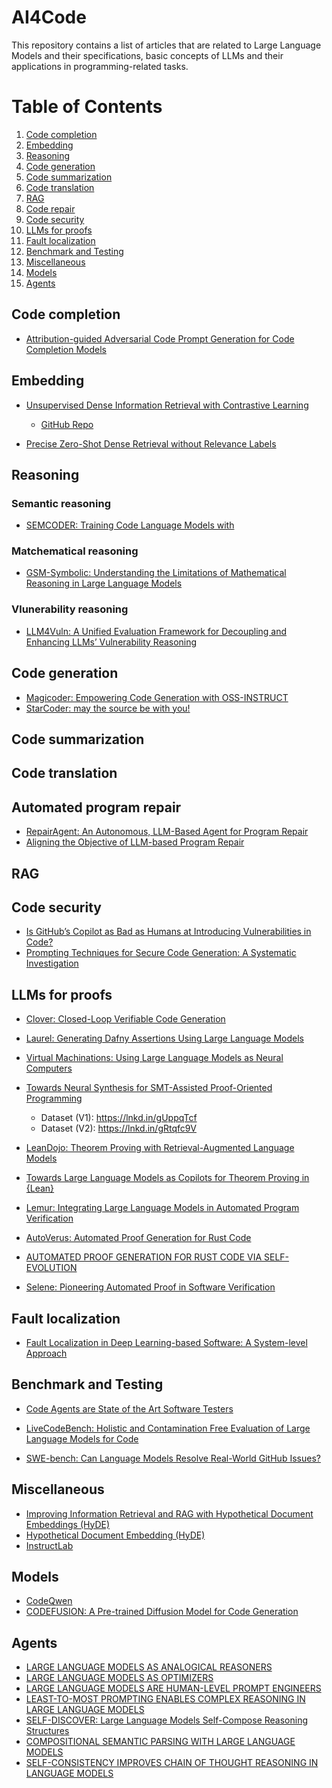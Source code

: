 # AI4Code
This repository contains a list of articles that are related to Large Language Models and their specifications, basic concepts of LLMs and their applications in programming-related tasks.

# Table of Contents
1. [Code completion](#Code-completion)
2. [Embedding](#Embedding)
3. [Reasoning](#Reasoning)
4. [Code generation](#Code-generation)
5. [Code summarization](#Code-summarization)
6. [Code translation](#Code-translation)
7. [RAG](#RAG)
8. [Code repair](#Code-repair)
9. [Code security](#Code-security)
10. [LLMs for proofs](#LLMs-for-proofs)
11. [Fault localization](#Fault-localization)
12. [Benchmark and Testing](#Benchmark-and-Testing)
13. [Miscellaneous](#Miscellaneous)
14. [Models](#Models)
15. [Agents](#Agents)



## Code completion

- [Attribution-guided Adversarial Code Prompt Generation for Code Completion Models](https://dl.acm.org/doi/abs/10.1145/3691620.3695517)

## Embedding
- [Unsupervised Dense Information Retrieval with Contrastive Learning](https://arxiv.org/abs/2112.09118)
    - [GitHub Repo](https://github.com/Parniaan/contriever?tab=readme-ov-file)

- [Precise Zero-Shot Dense Retrieval without Relevance Labels](https://arxiv.org/abs/2212.10496)
## Reasoning
### Semantic reasoning 
- [SEMCODER: Training Code Language Models with](https://openreview.net/pdf?id=PnlCHQrM69)

### Matchematical reasoning
- [GSM-Symbolic: Understanding the Limitations of Mathematical Reasoning in Large Language Models](https://arxiv.org/pdf/2410.05229)

### Vlunerability reasoning
- [LLM4Vuln: A Unified Evaluation Framework for Decoupling and Enhancing LLMs’ Vulnerability Reasoning](https://arxiv.org/pdf/2401.16185)

## Code generation
- [Magicoder: Empowering Code Generation with OSS-INSTRUCT](https://export.arxiv.org/pdf/2312.02120)
- [StarCoder: may the source be with you!](https://arxiv.org/abs/2305.06161)
## Code summarization

## Code translation

## Automated program repair
- [RepairAgent: An Autonomous, LLM-Based Agent for Program Repair](https://arxiv.org/abs/2403.17134)
- [Aligning the Objective of LLM-based Program Repair](https://arxiv.org/pdf/2404.08877)

## RAG

## Code security
- [Is GitHub’s Copilot as Bad as Humans at Introducing Vulnerabilities in Code?](https://arxiv.org/abs/2204.04741)
- [Prompting Techniques for Secure Code Generation: A Systematic Investigation](https://arxiv.org/pdf/2407.07064)

## LLMs for proofs

- [Clover: Closed-Loop Verifiable Code Generation](https://arxiv.org/pdf/2310.17807)

- [Laurel: Generating Dafny Assertions Using Large Language Models](https://arxiv.org/pdf/2405.16792)

- [Virtual Machinations: Using Large Language Models as Neural Computers](https://dl.acm.org/doi/10.1145/3676287)

- [Towards Neural Synthesis for SMT-Assisted Proof-Oriented Programming](https://arxiv.org/abs/2405.01787)
    - Dataset (V1): https://lnkd.in/gUppqTcf 
    - Dataset (V2): https://lnkd.in/gRtqfc9V 

- [LeanDojo: Theorem Proving with Retrieval-Augmented Language Models](https://proceedings.neurips.cc/paper_files/paper/2023/hash/4441469427094f8873d0fecb0c4e1cee-Abstract-Datasets_and_Benchmarks.html)

- [Towards Large Language Models as Copilots for Theorem Proving in {Lean}](https://arxiv.org/abs/2404.12534)

- [Lemur: Integrating Large Language Models in Automated Program Verification](https://arxiv.org/pdf/2310.04870)

- [AutoVerus: Automated Proof Generation for Rust Code](https://arxiv.org/pdf/2409.13082)

- [AUTOMATED PROOF GENERATION FOR RUST CODE VIA SELF-EVOLUTION](https://arxiv.org/pdf/2410.15756)


- [Selene: Pioneering Automated Proof in Software Verification](https://arxiv.org/abs/2401.07663)

## Fault localization
- [Fault Localization in Deep Learning-based Software: A
System-level Approach](https://arxiv.org/pdf/2411.08172)

## Benchmark and Testing
- [Code Agents are State of the Art Software Testers](https://arxiv.org/pdf/2406.12952)

- [LiveCodeBench: Holistic and Contamination Free Evaluation of Large Language Models for Code](https://arxiv.org/abs/2403.07974)

- [SWE-bench: Can Language Models Resolve Real-World GitHub Issues?](https://arxiv.org/abs/2310.06770)

## Miscellaneous

- [Improving Information Retrieval and RAG with Hypothetical Document Embeddings (HyDE)](https://zilliz.com/learn/improve-rag-and-information-retrieval-with-hyde-hypothetical-document-embeddings)
- [Hypothetical Document Embedding (HyDE)](https://medium.com/papers-i-found/e11-hypothetical-document-embedding-hyde-acee7e56bd08)
- [InstructLab](https://research.ibm.com/blog/instruct-lab)

## Models
- [CodeQwen](https://huggingface.co/Qwen/Qwen2.5-Coder-32B-Instruct)
- [CODEFUSION: A Pre-trained Diffusion Model for Code Generation](https://www.microsoft.com/en-us/research/uploads/prod/2023/11/CodeFusion-Revised-CameraReady.pdf)

## Agents
- [LARGE LANGUAGE MODELS AS ANALOGICAL REASONERS](https://arxiv.org/pdf/2310.01714)
- [LARGE LANGUAGE MODELS AS OPTIMIZERS](https://arxiv.org/pdf/2309.03409)
- [LARGE LANGUAGE MODELS ARE HUMAN-LEVEL PROMPT ENGINEERS](https://arxiv.org/pdf/2211.01910)
- [LEAST-TO-MOST PROMPTING ENABLES COMPLEX REASONING IN LARGE LANGUAGE MODELS](https://arxiv.org/pdf/2205.10625)
- [SELF-DISCOVER: Large Language Models Self-Compose Reasoning Structures](https://arxiv.org/pdf/2402.03620)
- [COMPOSITIONAL SEMANTIC PARSING WITH LARGE LANGUAGE MODELS](https://arxiv.org/pdf/2209.15003)
- [SELF-CONSISTENCY IMPROVES CHAIN OF THOUGHT REASONING IN LANGUAGE MODELS](https://arxiv.org/pdf/2203.11171)

##
